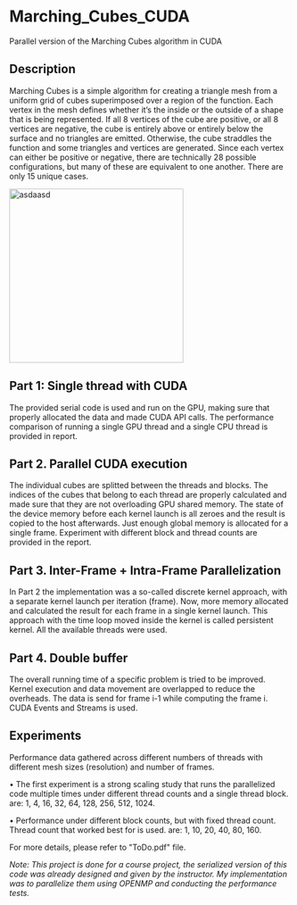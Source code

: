 # Marching_Cubes_CUDA
Parallel version of the Marching Cubes algorithm in CUDA

## Description
Marching Cubes is a simple algorithm for creating a triangle mesh from a uniform grid of cubes superimposed over a region of the function. Each vertex in the mesh defines whether it’s the inside or the outside of a shape that is being represented. If all 8 vertices of the cube are positive, or all 8 vertices are negative, the cube is entirely above or entirely below the surface and no triangles are emitted. Otherwise, the cube straddles the function and some triangles and vertices are generated. Since each vertex can either be positive or negative, there are technically 28 possible configurations, but many of these are equivalent to one another. There are only 15 unique cases.

<img width="312" alt="asdaasd" src="https://github.com/user-attachments/assets/1156cebf-7ccc-4795-910f-2db106a0a43d">

## Part 1: Single thread with CUDA

The provided serial code is used and run on the GPU, making sure that properly allocated the data and made CUDA API calls. The performance comparison of running a single GPU thread and a single CPU thread is provided in report. 

## Part 2. Parallel CUDA execution

The individual cubes are splitted between the threads and blocks. The indices of the cubes that belong to each thread are properly calculated and made sure that they are not overloading GPU shared memory. The state of the device memory before each kernel launch is all zeroes and the result is copied to the host afterwards. Just enough global memory is allocated for a single frame. Experiment with different block and thread counts are provided in the report.

## Part 3. Inter-Frame + Intra-Frame Parallelization

In Part 2 the implementation was a so-called discrete kernel approach, with a separate kernel launch per iteration (frame). Now, more memory allocated and calculated the result for each frame in a single kernel launch. This approach with the time loop moved inside the kernel is called persistent kernel. All the available threads were used. 

## Part 4. Double buffer

The overall running time of a specific problem is tried to be improved. Kernel execution and data movement are overlapped to reduce the overheads. The data is send for frame
i-1 while computing the frame i. CUDA Events and Streams is used. 

## Experiments

Performance data gathered across different numbers of threads with different mesh sizes (resolution) and number of frames. 

• The first experiment is a strong scaling study that runs the parallelized code multiple times under different thread counts and a single thread block.
<threadsNum> are: 1, 4, 16, 32, 64, 128, 256, 512, 1024. 

• Performance under different block counts, but with fixed thread count. Thread count that worked best for
is used.
<blockNum> are: 1, 10, 20, 40, 80, 160.

For more details, please refer to "ToDo.pdf" file.

*Note: This project is done for a course project, the serialized version of this code was already designed and given by the instructor. My implementation was to parallelize them using OPENMP and conducting the performance tests.*
